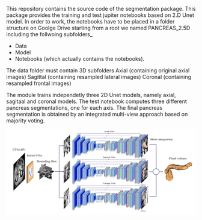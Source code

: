 This repository contains the source code of the segmentation package. This package provides the training and test jupiter notebooks based on 2.D Unet model. In order to work, the notebooks have to be placed in a folder structure on Goolge Drive starting from a root we named PANCREAS_2.5D including the follwoing subfolders_
* Data
* Model
* Notebooks (which actually contains the notebooks). 

The data folder must contain 3D subfolders
Axial 		(containing original axial images)
Sagittal 	(containing resampled lateral images)
Coronal 	(containing resampled frontal images)

The module trains independetly three 2D Unet models, namely axial, sagitaal and coronal models. The test notebook computes three different pancreas segmentations, one for each axis. The final pancreas segmentation is obtained by an integrated multi-view approach based on majority voting.

![](25DUNEt.png)